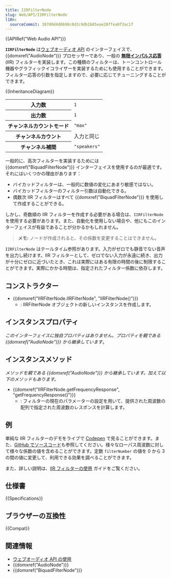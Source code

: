 ```yaml
---
title: IIRFilterNode
slug: Web/API/IIRFilterNode
l10n:
  sourceCommit: 387d0d4d8690c0d2c9db1b85eae28ffea0f3ac1f
---
```


{{APIRef("Web Audio API")}}

**`IIRFilterNode`** は[ウェブオーディオ API](/ja/docs/Web/API/Web_Audio_API) のインターフェイスで、{{domxref("AudioNode")}} プロセッサーであり、一般の **[無限インパルス応答](https://ja.wikipedia.org/wiki/無限インパルス応答)** (IIR) フィルターを実装します。この種類のフィルターは、トーンコントロール機器やグラフィックイコライザーを実装するためにも使用することができます。フィルター応答の引数を指定しますので、必要に応じてチューニングすることができます。

{{InheritanceDiagram}}

<table class="properties">
  <tbody>
    <tr>
      <th scope="row">入力数</th>
      <td><code>1</code></td>
    </tr>
    <tr>
      <th scope="row">出力数</th>
      <td><code>1</code></td>
    </tr>
    <tr>
      <th scope="row">チャンネルカウントモード</th>
      <td><code>"max"</code></td>
    </tr>
    <tr>
      <th scope="row">チャンネルカウント</th>
      <td>入力と同じ</td>
    </tr>
    <tr>
      <th scope="row">チャンネル補間</th>
      <td><code>"speakers"</code></td>
    </tr>
  </tbody>
</table>

一般的に、高次フィルターを実装するためには {{domxref("BiquadFilterNode")}} インターフェイスを使用するのが最適です。それにはいくつかの理由があります：

- バイカッドフィルターは、一般的に数値の変化にあまり敏感ではない。
- バイカッドフィルターのフィルター引数は自動化できる。
- 偶数次 IIR フィルターはすべて {{domxref("BiquadFilterNode")}} を使用して作成することができる。

しかし、奇数順の IIR フィルターを作成する必要がある場合は、`IIRFilterNode`を使用する必要があります。また、自動化を使用しない場合や、他にもこのインターフェイスが有益であることが分かるかもしれません。

> **メモ:** ノードが作成されると、その係数を変更することはできません。

`IIRFilterNode` はテールタイム参照があります。入力がゼロでも静音でない音声を出力し続けます。IIR フィルターとして、ゼロでない入力が永遠に続き、出力が十分にゼロに近づいたとき、これは実際にはある有限の時間の後に制限することができます。実際にかかる時間は、指定されたフィルター係数に依存します。

## コンストラクター

- {{domxref("IIRFilterNode.IIRFilterNode", "IIRFilterNode()")}}
  - : IIRFilterNode オブジェクトの新しいインスタンスを作成します。

## インスタンスプロパティ

_このインターフェイスに独自プロパティはありません。プロパティを親である {{domxref("AudioNode")}} から継承しています_。

## インスタンスメソッド

_メソッドを親である {{domxref("AudioNode")}} から継承しています。加えて以下のメソッドもあります。_

- {{domxref("IIRFilterNode.getFrequencyResponse", "getFrequencyResponse()")}}
  - : フィルターの現在のパラメーターの設定を用いて、提供された周波数の配列で指定された周波数のレスポンスを計算します。

## 例

単純な IIR フィルターのデモをライブで [Codepen](https://codepen.io/Rumyra/pen/oPxvYB/) で見ることができます。また、[GitHub でソースコード](https://github.com/mdn/webaudio-examples/tree/master/iirfilter-node)も参照してください。様々なローパス周波数に対して様々な係数の値を含めることができます。定数 `filterNumber` の値を 0 から 3 の間の値に変更して、利用できる効果を調べることができます。

また、詳しい説明は、[IIR フィルターの使用](/ja/docs/Web/API/Web_Audio_API/Using_IIR_filters) ガイドをご覧ください。

## 仕様書

{{Specifications}}

## ブラウザーの互換性

{{Compat}}

## 関連情報

- [ウェブオーディオ API の使用](/ja/docs/Web/API/Web_Audio_API/Using_Web_Audio_API)
- {{domxref("AudioNode")}}
- {{domxref("BiquadFilterNode")}}
